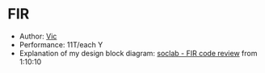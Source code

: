 # FIR

- Author: [Vic](https://github.com/vic9112)
- Performance: 11T/each Y
- Explanation of my design block diagram: [soclab - FIR code review](https://www.youtube.com/watch?v=yhbxHRnFRPY&t=12s&ab_channel=soclab) from 1:10:10
